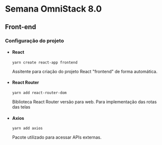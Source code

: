 # Semana OmniStack 8.0

## Front-end

### Configuração do projeto

* #### React

    `yarn create react-app frontend`

    Assitente para criação do projeto React "frontend" de forma automática.

* #### React Router

    `yarn add react-router-dom`

    Biblioteca React Router versão para web. Para implementação das rotas das telas

* #### Axios

    `yarn add axios`

    Pacote utilizado para acessar APIs externas.
